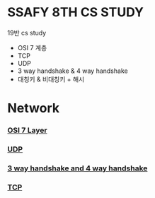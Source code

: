 # SSAFY 8TH CS STUDY

19반 cs study

-   OSI 7 계층
-   TCP
-   UDP
-   3 way handshake & 4 way handshake
-   대칭키 & 비대칭키 + 해시

# Network

### [OSI 7 Layer](/network/osi7layer/)

### [UDP](/network/udp/)

### [3 way handshake and 4 way handshake](/network/3wayhandshake/)

### [TCP](/network/tcp/)
